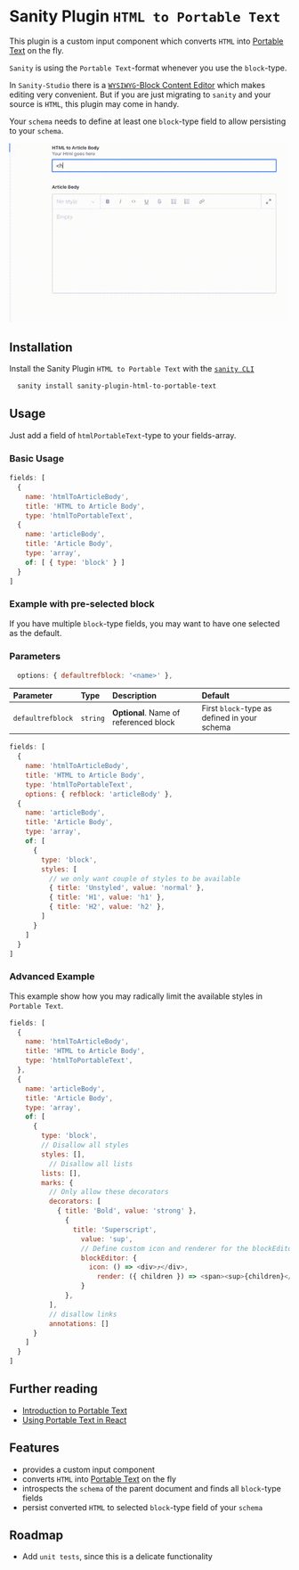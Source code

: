 
# Sanity Plugin `HTML to Portable Text`

This plugin is a custom input component which converts `HTML` into [Portable Text](https://github.com/portabletext/portabletext) on the fly.

`Sanity` is using the `Portable Text`-format whenever you use the `block`-type.

In `Sanity-Studio` there is a [`WYSIWYG`-Block Content Editor](https://www.sanity.io/docs/customization) which makes editing very convenient. But if you are just migrating to `sanity` and your source is `HTML`, this plugin may come in handy.

Your `schema` needs to define at least one `block`-type field to allow persisting to your `schema`.

![Demo](docs/demo-7fps.gif)

## Installation

Install the Sanity Plugin `HTML to Portable Text` with the [`sanity CLI`](https://www.sanity.io/docs/cli)

```bash
  sanity install sanity-plugin-html-to-portable-text
```

## Usage

Just add a field of `htmlPortableText`-type to your fields-array.

### Basic Usage

```js
fields: [
  {
    name: 'htmlToArticleBody',
    title: 'HTML to Article Body',
    type: 'htmlToPortableText',
  {
    name: 'articleBody',
    title: 'Article Body',
    type: 'array',
    of: [ { type: 'block' } ]
  }
]
```

### Example with pre-selected block

If you have multiple `block`-type fields, you may want to have one selected as the default.

### Parameters

```js
  options: { defaultrefblock: '<name>' },
```

| Parameter         | Type     | Description                            | Default                                      |
| :---------------- | :------- | :------------------------------------- | :------------------------------------------- |
| `defaultrefblock` | `string` | **Optional**. Name of referenced block | First `block`-type as defined in your schema |

```js
fields: [
  {
    name: 'htmlToArticleBody',
    title: 'HTML to Article Body',
    type: 'htmlToPortableText',
    options: { refblock: 'articleBody' },
  {
    name: 'articleBody',
    title: 'Article Body',
    type: 'array',
    of: [
      {
        type: 'block',
        styles: [
          // we only want couple of styles to be available
          { title: 'Unstyled', value: 'normal' },
          { title: 'H1', value: 'h1' },
          { title: 'H2', value: 'h2' },
        ]
      }
    ]
  }
]
```

### Advanced Example

This example show how you may radically limit the available styles in `Portable Text`.

```js
fields: [
  {
    name: 'htmlToArticleBody',
    title: 'HTML to Article Body',
    type: 'htmlToPortableText',
  },
  {
    name: 'articleBody',
    title: 'Article Body',
    type: 'array',
    of: [
      {
        type: 'block',
        // Disallow all styles
        styles: [],
          // Disallow all lists
        lists: [],
        marks: {
          // Only allow these decorators
          decorators: [
            { title: 'Bold', value: 'strong' },
              {
                title: 'Superscript',
                  value: 'sup',
                  // Define custom icon and renderer for the blockEditor
                  blockEditor: {
                    icon: () => <div>⤴</div>,
                      render: ({ children }) => <span><sup>{children}</sup></span>
                  }
              },
          ],
          // disallow links
          annotations: []
      }
    ]
  }
]
```

## Further reading

- [Introduction to Portable Text](https://www.sanity.io/guides/introduction-to-portable-text)
- [Using Portable Text in React](https://github.com/sanity-io/block-content-to-react)

## Features

- provides a custom input component
- converts `HTML` into [Portable Text](https://github.com/portabletext/portabletext) on the fly
- introspects the `schema` of the parent document and finds all `block`-type fields
- persist converted `HTML` to selected `block`-type field of your `schema`

## Roadmap

- Add `unit tests`, since this is a delicate functionality

